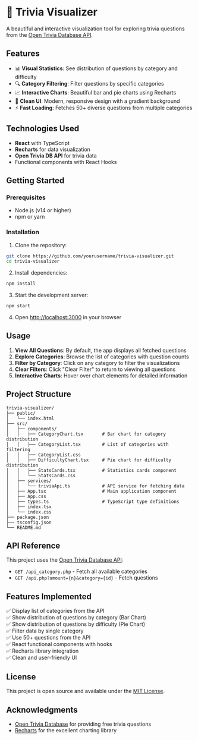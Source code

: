 # 🎯 Trivia Visualizer

A beautiful and interactive visualization tool for exploring trivia questions from the [Open Trivia Database API](https://opentdb.com).

## Features

- 📊 **Visual Statistics**: See distribution of questions by category and difficulty
- 🔍 **Category Filtering**: Filter questions by specific categories
- 📈 **Interactive Charts**: Beautiful bar and pie charts using Recharts
- 💎 **Clean UI**: Modern, responsive design with a gradient background
- ⚡ **Fast Loading**: Fetches 50+ diverse questions from multiple categories

## Technologies Used

- **React** with TypeScript
- **Recharts** for data visualization
- **Open Trivia DB API** for trivia data
- Functional components with React Hooks

## Getting Started

### Prerequisites

- Node.js (v14 or higher)
- npm or yarn

### Installation

1. Clone the repository:
```bash
git clone https://github.com/yourusername/trivia-visualizer.git
cd trivia-visualizer
```

2. Install dependencies:
```bash
npm install
```

3. Start the development server:
```bash
npm start
```

4. Open [http://localhost:3000](http://localhost:3000) in your browser

## Usage

1. **View All Questions**: By default, the app displays all fetched questions
2. **Explore Categories**: Browse the list of categories with question counts
3. **Filter by Category**: Click on any category to filter the visualizations
4. **Clear Filters**: Click "Clear Filter" to return to viewing all questions
5. **Interactive Charts**: Hover over chart elements for detailed information

## Project Structure

```
trivia-visualizer/
├── public/
│   └── index.html
├── src/
│   ├── components/
│   │   ├── CategoryChart.tsx       # Bar chart for category distribution
│   │   ├── CategoryList.tsx        # List of categories with filtering
│   │   ├── CategoryList.css
│   │   ├── DifficultyChart.tsx     # Pie chart for difficulty distribution
│   │   ├── StatsCards.tsx          # Statistics cards component
│   │   └── StatsCards.css
│   ├── services/
│   │   └── triviaApi.ts            # API service for fetching data
│   ├── App.tsx                     # Main application component
│   ├── App.css
│   ├── types.ts                    # TypeScript type definitions
│   ├── index.tsx
│   └── index.css
├── package.json
├── tsconfig.json
└── README.md
```

## API Reference

This project uses the [Open Trivia Database API](https://opentdb.com/api_config.php):

- `GET /api_category.php` - Fetch all available categories
- `GET /api.php?amount={n}&category={id}` - Fetch questions

## Features Implemented

✅ Display list of categories from the API  
✅ Show distribution of questions by category (Bar Chart)  
✅ Show distribution of questions by difficulty (Pie Chart)  
✅ Filter data by single category  
✅ Use 50+ questions from the API  
✅ React functional components with hooks  
✅ Recharts library integration  
✅ Clean and user-friendly UI  

## License

This project is open source and available under the [MIT License](LICENSE).

## Acknowledgments

- [Open Trivia Database](https://opentdb.com) for providing free trivia questions
- [Recharts](https://recharts.org) for the excellent charting library

